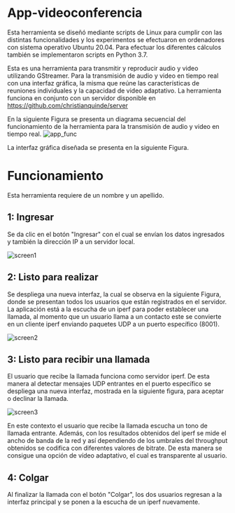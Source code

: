 # App-videoconferencia

Esta herramienta se diseñó mediante scripts de Linux para cumplir con las distintas funcionalidades y los experimentos se efectuaron en ordenadores con sistema operativo Ubuntu 20.04. Para efectuar los diferentes cálculos también se implementaron scripts en Python 3.7. 

Esta es una herramienta para transmitir y reproducir audio y video utilizando GStreamer. Para la transmisión de audio y video en tiempo real con una interfaz gráfica, la misma que reúne las características de reuniones individuales y la capacidad de video adaptativo. La herramienta funciona
en conjunto con un servidor disponible en https://github.com/christianquinde/server

En la siguiente Figura se presenta un diagrama secuencial del funcionamiento de la herramienta para la transmisión
de audio y video en tiempo real. 
![app_func](https://user-images.githubusercontent.com/68077496/155751207-8791a812-5f26-4c02-8958-02666c7f2c68.png)

La interfaz gráfica diseñada se presenta en la siguiente Figura. 

# Funcionamiento

Esta herramienta requiere de un nombre y un apellido.

## 1: Ingresar
Se da clic en el botón "Ingresar" con el cual se envían los datos ingresados y también la dirección
IP a un servidor local.

![screen1](https://user-images.githubusercontent.com/68077496/155751426-9fd21cac-83a9-48e9-879d-db9b070e9ad9.png)

## 2: Listo para realizar 
Se despliega una nueva interfaz, la cual se observa en la siguiente Figura, donde se presentan todos los usuarios que están registrados en el servidor.
La aplicación está a la escucha de un iperf para poder establecer una llamada, al momento que un usuario llama a un contacto este se convierte
en un cliente iperf enviando paquetes UDP a un puerto específico (8001). 

![screen2](https://user-images.githubusercontent.com/68077496/155751469-ab60a85e-a053-48b6-a6ee-dd7d5f48cc7f.png)

## 3: Listo para recibir una llamada
El usuario que recibe la llamada funciona como servidor iperf. De esta manera al detectar mensajes UDP entrantes en el
puerto específico se despliega una nueva interfaz, mostrada en la siguiente figura, para aceptar o declinar la llamada.

![screen3](https://user-images.githubusercontent.com/68077496/155751632-44b95351-bf0a-437a-858f-f3e37f1635bd.png)

En este contexto el usuario que recibe la llamada escucha un tono de llamada entrante. Además, con los
resultados obtenidos del iperf se mide el ancho de banda de la red y así dependiendo de los umbrales del
throughput obtenidos se codifica con diferentes valores de bitrate. De esta manera se consigue una opción de
vídeo adaptativo, el cual es transparente al usuario.

## 4: Colgar
Al finalizar la llamada con el botón "Colgar", los dos usuarios
regresan a la interfaz principal y se ponen a la escucha de un iperf nuevamente.
